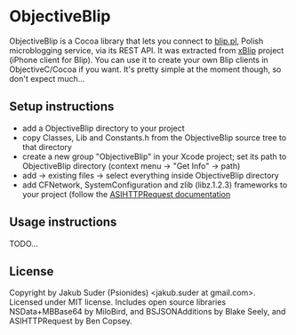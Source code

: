 # ObjectiveBlip

ObjectiveBlip is a Cocoa library that lets you connect to [blip.pl](http://blip.pl), Polish microblogging service,
via its REST API. It was extracted from [xBlip](http://github.com/psionides/xblip) project (iPhone client for Blip).
You can use it to create your own Blip clients in ObjectiveC/Cocoa if you want. It's pretty simple at the moment though,
so don't expect much...

## Setup instructions

* add a ObjectiveBlip directory to your project
* copy Classes, Lib and Constants.h from the ObjectiveBlip source tree to that directory
* create a new group "ObjectiveBlip" in your Xcode project; set its path to ObjectiveBlip directory (context menu -> "Get Info" -> path)
* add -> existing files -> select everything inside ObjectiveBlip directory
* add CFNetwork, SystemConfiguration and zlib (libz.1.2.3) frameworks to your project (follow the [ASIHTTPRequest documentation](http://allseeing-i.com/ASIHTTPRequest/Setup-instructions)

## Usage instructions

TODO...

## License

Copyright by Jakub Suder (Psionides) <jakub.suder at gmail.com>. Licensed under MIT license.
Includes open source libraries NSData+MBBase64 by MiloBird, and BSJSONAdditions by Blake Seely, and ASIHTTPRequest by Ben Copsey.

